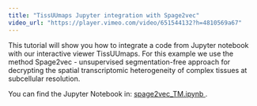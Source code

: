 ```yaml
---
title: "TissUUmaps Jupyter integration with Spage2vec"
video_url: "https://player.vimeo.com/video/651544132?h=4810569a67"
---
```


This tutorial will show you how to integrate a code from Jupyter notebook with our interactive viewer TissUUmaps. For this example we use the method Spage2vec - unsupervised segmentation-free approach for decrypting the spatial transcriptomic heterogeneity of complex tissues at subcellular resolution.

You can find the Jupyter Notebook in: <a href="https://github.com/TissUUmaps/FlaskTissUUmaps/blob/master/examples/spage2vec_TM.ipynb"> spage2vec_TM.ipynb </a>.
